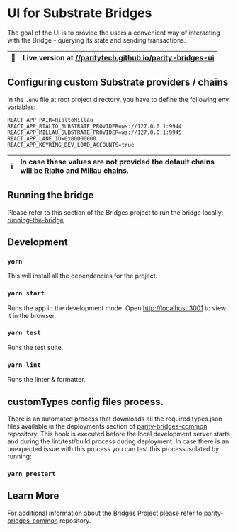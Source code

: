 # UI for Substrate Bridges

The goal of the UI is to provide the users a convenient way of interacting with the Bridge - querying its state and sending transactions.

| 🚀  | Live version at [//paritytech.github.io/parity-bridges-ui](https://paritytech.github.io/parity-bridges-ui) |
| --- | :--------------------------------------------------------------------------------------------------------- |

## Configuring custom Substrate providers / chains

In the `.env` file at root project directory, you have to define the following env variables:

```
REACT_APP_PAIR=RialtoMillau
REACT_APP_RIALTO_SUBSTRATE_PROVIDER=ws://127.0.0.1:9944
REACT_APP_MILLAU_SUBSTRATE_PROVIDER=ws://127.0.0.1:9945
REACT_APP_LANE_ID=0x00000000
REACT_APP_KEYRING_DEV_LOAD_ACCOUNTS=true
```

| ℹ️  | In case these values are not provided the default chains will be Rialto and Millau chains. |
| --- | :----------------------------------------------------------------------------------------- |

## Running the bridge

Please refer to this section of the Bridges project to run the bridge locally: [running-the-bridge](https://github.com/paritytech/parity-bridges-common#running-the-bridge)

## Development

### `yarn`

This will install all the dependencies for the project.

### `yarn start`

Runs the app in the development mode. Open [http://localhost:3001](http://localhost:3001) to view it in the browser.

### `yarn test`

Runs the test suite.

### `yarn lint`

Runs the linter & formatter.

## customTypes config files process.

There is an automated process that downloads all the required types<CHAIN>.json files available in the deployments section of [parity-bridges-common](https://github.com/paritytech/parity-bridges-common/tree/master/deployments) repository.
This hook is executed before the local development server starts and during the lint/test/build process during deployment.
In case there is an unexpected issue with this process you can test this process isolated by running:

### `yarn prestart`

## Learn More

For additional information about the Bridges Project please refer to [parity-bridges-common](https://github.com/paritytech/parity-bridges-common) repository.
